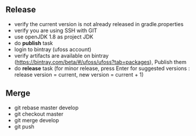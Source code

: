 ## Release
* verify the current version is not already released in gradle.properties
* verify you are using SSH with GIT
* use openJDK 1.8 as project JDK
* do **publish** task
* login to bintray (ufoss account)
* verify artifacts are available on bintray (https://bintray.com/beta/#/ufoss/ufoss?tab=packages), Publish them
* do **release** task (for minor release, press Enter for suggested versions : release version = current, new version = current + 1)

## Merge
* git rebase master develop
* git checkout master
* git merge develop
* git push
